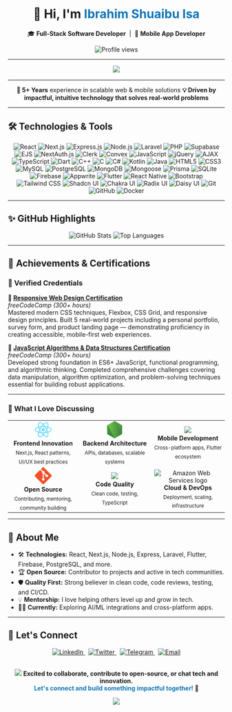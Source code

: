 <!-- Profile ReadMe for Ibrahim Shuaibu Isa | ShuaibuPassionateProgrammer -->

<div align="center">

# 👋 Hi, I'm <span style="color:#0e75b6"><b>Ibrahim Shuaibu Isa</b></span>  
🎓 <b>Full-Stack Software Developer</b> &nbsp;|&nbsp; 📱 <b>Mobile App Developer</b>

<img src="https://komarev.com/ghpvc/?username=ShuaibuPassionateProgrammer&label=Profile%20views&color=0e75b6&style=flat-square" alt="Profile views" />

</div>

---

<p align="center">
  <img src="https://readme-typing-svg.herokuapp.com?font=Fira+Code&weight=500&size=25&duration=3000&pause=2000&color=0e75b6&center=true&vCenter=true&width=950&lines=Creating+robust+solutions+for+the+future.;Passionate+about+clean+code+%26+user-centered+design.;Open+Source+Enthusiast+and+Mentor.;Let's+build+the+next+big+thing+together!+" />
</p>

---

<p align="center">
<b>💼 5+ Years</b> experience in scalable web & mobile solutions  
<b>💡 Driven by impactful, intuitive technology that solves real-world problems</b>
</p>

---

## 🛠️ Technologies & Tools

<p align="center">
  <!-- Web & Backend -->
  <img src="https://img.shields.io/badge/React-20232A?style=for-the-badge&logo=react&logoColor=61DAFB" alt="React" />
  <img src="https://img.shields.io/badge/Next.js-000000?style=for-the-badge&logo=next.js&logoColor=white" alt="Next.js" />
  <img src="https://img.shields.io/badge/Express.js-000000?style=for-the-badge&logo=express&logoColor=white" alt="Express.js" />
  <img src="https://img.shields.io/badge/Node.js-339933?style=for-the-badge&logo=node.js&logoColor=white" alt="Node.js" />
  <img src="https://img.shields.io/badge/Laravel-FF2D20?style=for-the-badge&logo=laravel&logoColor=white" alt="Laravel" />
  <img src="https://img.shields.io/badge/PHP-777BB4?style=for-the-badge&logo=php&logoColor=white" alt="PHP" />
  <img src="https://img.shields.io/badge/Supabase-3ECF8E?style=for-the-badge&logo=supabase&logoColor=white" alt="Supabase" />
  <img src="https://img.shields.io/badge/EJS-8CBB1F?style=for-the-badge&logo=ejs&logoColor=white" alt="EJS" />
  <img src="https://img.shields.io/badge/NextAuth.js-2d3748?style=for-the-badge&logo=nextdotjs&logoColor=white" alt="NextAuth.js" />
  <img src="https://img.shields.io/badge/Clerk-3B2AE7?style=for-the-badge&logo=clerk&logoColor=white" alt="Clerk" />
  <img src="https://img.shields.io/badge/Convex-1B1F23?style=for-the-badge&logo=convex&logoColor=56D364" alt="Convex" />

  <!-- Languages & Libraries -->
  <img src="https://img.shields.io/badge/JavaScript-F7DF1E?style=for-the-badge&logo=javascript&logoColor=black" alt="JavaScript" />
  <img src="https://img.shields.io/badge/jQuery-0769AD?style=for-the-badge&logo=jquery&logoColor=white" alt="jQuery" />
  <img src="https://img.shields.io/badge/AJAX-4A90E2?style=for-the-badge&logo=ajax&logoColor=white" alt="AJAX" />
  <img src="https://img.shields.io/badge/TypeScript-3178C6?style=for-the-badge&logo=typescript&logoColor=white" alt="TypeScript" />
  <img src="https://img.shields.io/badge/Dart-0175C2?style=for-the-badge&logo=dart&logoColor=white" alt="Dart" />
  <img src="https://img.shields.io/badge/C++-00599C?style=for-the-badge&logo=c%2B%2B&logoColor=white" alt="C++" />
  <img src="https://img.shields.io/badge/C-00599C?style=for-the-badge&logo=c&logoColor=white" alt="C" />
  <img src="https://img.shields.io/badge/C%23-239120?style=for-the-badge&logo=c-sharp&logoColor=white" alt="C#" />
  <img src="https://img.shields.io/badge/Kotlin-7F52FF?style=for-the-badge&logo=kotlin&logoColor=white" alt="Kotlin" />
  <img src="https://img.shields.io/badge/Java-007396?style=for-the-badge&logo=java&logoColor=white" alt="Java" />
  <img src="https://img.shields.io/badge/HTML5-E34F26?style=for-the-badge&logo=html5&logoColor=white" alt="HTML5" />
  <img src="https://img.shields.io/badge/CSS3-1572B6?style=for-the-badge&logo=css3&logoColor=white" alt="CSS3" />

  <!-- Databases & ORMs -->
  <img src="https://img.shields.io/badge/MySQL-4479A1?style=for-the-badge&logo=mysql&logoColor=white" alt="MySQL" />
  <img src="https://img.shields.io/badge/PostgreSQL-4169E1?style=for-the-badge&logo=postgresql&logoColor=white" alt="PostgreSQL" />
  <img src="https://img.shields.io/badge/MongoDB-4EA94B?style=for-the-badge&logo=mongodb&logoColor=white" alt="MongoDB" />
  <img src="https://img.shields.io/badge/Mongoose-47A248?style=for-the-badge&logo=mongoose&logoColor=white" alt="Mongoose" />
  <img src="https://img.shields.io/badge/Prisma-2D3748?style=for-the-badge&logo=prisma&logoColor=white" alt="Prisma" />
  <img src="https://img.shields.io/badge/SQLite-003B57?style=for-the-badge&logo=sqlite&logoColor=white" alt="SQLite" />
  <img src="https://img.shields.io/badge/Firebase-FFCA28?style=for-the-badge&logo=firebase&logoColor=black" alt="Firebase" />
  <img src="https://img.shields.io/badge/Appwrite-F02E65?style=for-the-badge&logo=appwrite&logoColor=white" alt="Appwrite" />

  <!-- Mobile & Cross-Platform -->
  <img src="https://img.shields.io/badge/Flutter-02569B?style=for-the-badge&logo=flutter&logoColor=white" alt="Flutter" />
  <img src="https://img.shields.io/badge/React_Native-20232A?style=for-the-badge&logo=react&logoColor=61DAFB" alt="React Native" />

  <!-- UI Libraries & CSS Frameworks -->
  <img src="https://img.shields.io/badge/Bootstrap-7952B3?style=for-the-badge&logo=bootstrap&logoColor=white" alt="Bootstrap" />
  <img src="https://img.shields.io/badge/Tailwind_CSS-06B6D4?style=for-the-badge&logo=tailwindcss&logoColor=white" alt="Tailwind CSS" />
  <img src="https://img.shields.io/badge/Shadcn_UI-000000?style=for-the-badge&logo=shadcn&logoColor=white" alt="Shadcn UI" />
  <img src="https://img.shields.io/badge/Chakra_UI-319795?style=for-the-badge&logo=chakraui&logoColor=white" alt="Chakra UI" />
  <img src="https://img.shields.io/badge/Radix_UI-161618?style=for-the-badge&logo=radix-ui&logoColor=white" alt="Radix UI" />
  <img src="https://img.shields.io/badge/Daisy_UI-5A0EF8?style=for-the-badge&logo=daisyui&logoColor=white" alt="Daisy UI" />

  <!-- DevOps & Tools -->
  <img src="https://img.shields.io/badge/Git-F05032?style=for-the-badge&logo=git&logoColor=white" alt="Git" />
  <img src="https://img.shields.io/badge/GitHub-181717?style=for-the-badge&logo=github&logoColor=white" alt="GitHub" />
  <img src="https://img.shields.io/badge/Docker-2496ED?style=for-the-badge&logo=docker&logoColor=white" alt="Docker" />
</p>

---

## ✨ GitHub Highlights

<p align="center">
  <img src="https://github-readme-stats.vercel.app/api?username=ShuaibuPassionateProgrammer&show_icons=true&theme=radical&count_private=true" alt="GitHub Stats" height="170" />
  <img src="https://github-readme-stats.vercel.app/api/top-langs/?username=ShuaibuPassionateProgrammer&layout=compact&theme=radical" alt="Top Languages" height="170" />
  <!-- <img src="https://github-readme-streak-stats.herokuapp.com?user=ShuaibuPassionateProgrammer&theme=radical" alt="GitHub Streak" height="170"/>  -->
</p>

---

## 🏅 Achievements & Certifications

### 📜 Verified Credentials

**🎨 [Responsive Web Design Certification](https://www.freecodecamp.org/certification/ShuaibuPassionateProgrammer/responsive-web-design)**  
*freeCodeCamp (300+ hours)*  
Mastered modern CSS techniques, Flexbox, CSS Grid, and responsive design principles. Built 5 real-world projects including a personal portfolio, survey form, and product landing page — demonstrating proficiency in creating accessible, mobile-first web experiences.

**🧮 [JavaScript Algorithms & Data Structures Certification](https://www.freecodecamp.org/certification/ShuaibuPassionateProgrammer/javascript-algorithms-and-data-structures-v8)**  
*freeCodeCamp (300+ hours)*  
Developed strong foundation in ES6+ JavaScript, functional programming, and algorithmic thinking. Completed comprehensive challenges covering data manipulation, algorithm optimization, and problem-solving techniques essential for building robust applications.

---

### 💬 What I Love Discussing

<table align="center">
<tr>
<td align="center" width="200">
<img src="https://raw.githubusercontent.com/devicons/devicon/master/icons/react/react-original.svg" width="40"/><br>
<strong>Frontend Innovation</strong><br>
<sub>Next.js, React patterns, UI/UX best practices</sub>
</td>
<td align="center" width="200">
<img src="https://raw.githubusercontent.com/devicons/devicon/master/icons/nodejs/nodejs-original.svg" width="40"/><br>
<strong>Backend Architecture</strong><br>
<sub>APIs, databases, scalable systems</sub>
</td>
<td align="center" width="200">
<img src="https://cdn.jsdelivr.net/gh/devicons/devicon/icons/flutter/flutter-original.svg" width="40"/><br>
<strong>Mobile Development</strong><br>
<sub>Cross-platform apps, Flutter ecosystem</sub>
</td>
</tr>
<tr>
<td align="center" width="200">
<img src="https://raw.githubusercontent.com/devicons/devicon/master/icons/git/git-original.svg" width="40"/><br>
<strong>Open Source</strong><br>
<sub>Contributing, mentoring, community building</sub>
</td>
<td align="center" width="200">
<img src="https://cdn.jsdelivr.net/gh/devicons/devicon/icons/typescript/typescript-original.svg" width="40"/><br>
<strong>Code Quality</strong><br>
<sub>Clean code, testing, TypeScript</sub>
</td>
<td align="center" width="200">
<img src="https://cdn.jsdelivr.net/gh/devicons/devicon@v2.14/icons/amazonwebservices/amazonwebservices-original.svg" alt="Amazon Web Services logo" width="40" height="40" /><br>
<strong>Cloud & DevOps</strong><br>
<sub>Deployment, scaling, infrastructure</sub>
</td>
</tr>
</table>

---

## 🚀 About Me

- 🛠️ <b>Technologies:</b> React, Next.js, Node.js, Express, Laravel, Flutter, Firebase, PostgreSQL, and more.
- 🏆 <b>Open Source:</b> Contributor to projects and active in tech communities.
- 🛡️ <b>Quality First:</b> Strong believer in clean code, code reviews, testing, and CI/CD.
- 💡 <b>Mentorship:</b> I love helping others level up and grow in tech.
- 🧑‍💻 <b>Currently:</b> Exploring AI/ML integrations and cross-platform apps.

---

## 🤝 Let's Connect
<div align="center">
<a href="https://www.linkedin.com/in/shuaibu-ibrahim-76970b279/" target="_blank" title="Connect on LinkedIn">
  <img src="https://img.shields.io/badge/LinkedIn-%230A66C2.svg?&style=for-the-badge&logo=linkedin&logoColor=white" alt="LinkedIn"/>
</a>
&nbsp;
<a href="https://x.com/shuaibu92685472" target="_blank" title="Say hi on Twitter">
  <img src="https://img.shields.io/badge/Twitter-1DA1F2?style=for-the-badge&logo=twitter&logoColor=white" alt="Twitter"/>
</a>
&nbsp;
<a href="https://t.me/shuaibu_passionate_programmer" target="_blank" title="Contact me on Telegram">
  <img src="https://img.shields.io/badge/Telegram-2CA5E0?style=for-the-badge&logo=telegram&logoColor=white" alt="Telegram"/>
</a>
&nbsp;
<a href="mailto:shuaibuibrahim523@gmail.com" title="Email me">
  <img src="https://img.shields.io/badge/Email-EA4335?style=for-the-badge&logo=gmail&logoColor=white" alt="Email"/>
</a>
</div>
<br/>
<p align="center">
  <img src="https://raw.githubusercontent.com/rahulbanerjee26/githubProfileReadmeGenerator/main/gifs/wave.gif" width="35"/>
  <strong>Excited to collaborate, contribute to open-source, or chat tech and innovation.<br>
  <span style="color:
#0e75b6;">Let's connect and build something impactful together!</span> 🚀</strong>
</p>
<p align="center">
  <img src="https://capsule-render.vercel.app/api?type=waving&color=0e75b6&height=90&section=footer"/>
</p>
